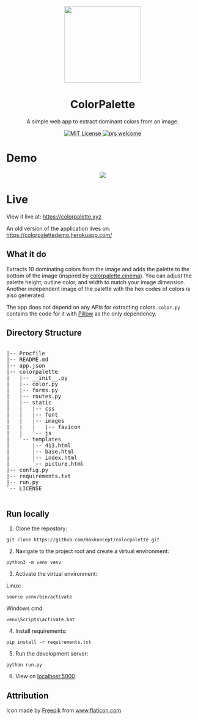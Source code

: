 <p align="center">
  <img height=200 src="https://github.com/makkoncept/colorpalette/blob/master/.readme_assets/color-palette.png?raw=true"><br>
  <h1 align="center">ColorPalette</h2>
  <p align="center">A simple web app to extract dominant colors from an image.<p>
  <p align="center">
    <a href="https://github.com/makkoncept/colorpalette/blob/master/LICENSE">
      <img alt="MIT License" src="https://img.shields.io/github/license/makkoncept/colorpalette.svg?color=brightgreen" />
    </a>
    <a href="https://github.com/makkoncept/colorpalette/pulls">
	    <img src="https://img.shields.io/badge/PRs-welcome-brightgreen.svg" alt="prs welcome">
    </a>
  </p>
</p>

# Demo

<p align="center">
  <img src="https://github.com/makkoncept/colorpalette/blob/master/.readme_assets/demo.gif?raw=true">
</p>

# Live

View it live at: https://colorpalette.xyz

An old version of the application lives on: https://colorpalettedemo.herokuapp.com/

## What it do

Extracts 10 dominating colors from the image and adds the palette to the bottom of the image (inspired by [colorpalette.cinema](https://www.instagram.com/colorpalette.cinema/?hl=en)). You can adjust the palette height, outline color, and width to match your image dimension. Another independent image of the palette with the hex codes of colors is also generated.

The app does not depend on any APIs for extracting colors. `color.py` contains the code for it with [Pillow](https://pillow.readthedocs.io/en/stable/) as the only dependency.

## Directory Structure

<pre>

|-- Procfile
|-- README.md
|-- app.json
|-- colorpalette
|   |-- __init__.py
|   |-- color.py
|   |-- forms.py
|   |-- routes.py
|   |-- static
|   |   |-- css
|   |   |-- font
|   |   |-- images
|   |   |   |-- favicon
|   |   `-- js
|   `-- templates
|       |-- 413.html
|       |-- base.html
|       |-- index.html
|       `-- picture.html
|-- config.py
|-- requirements.txt
|-- run.py    
`-- LICENSE

</pre>

## Run locally

1. Clone the repostory:

```
git clone https://github.com/makkoncept/colorpalette.git
```

2. Navigate to the project root and create a virtual environment:

```
python3 -m venv venv
```

3. Activate the virtual environment:

Linux:

```
source venv/bin/activate
```

Windows cmd:

```
venv\Scripts\activate.bat
```

4. Install requirements:

```
pip install -r requirements.txt
```

5. Run the development server:

```
python run.py
```

6. View on [localhost:5000](http://127.0.0.1:5000)

## Attribution

Icon made by <a href="https://www.flaticon.com/authors/freepik" title="Freepik">Freepik</a> from <a href="https://www.flaticon.com/" title="Flaticon"> www.flaticon.com</a>
